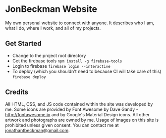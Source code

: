 # JonBeckman Website

My own personal website to  connect with anyone. It describes who I am, what I do, where I work, and all of my projects.

## Get Started
* Change to the project root directory
* Get the firebase tools
    `npm install -g firebase-tools`
* Login to firebase
    `firebase login --interactive`
* To deploy (which you shouldn't need to because CI will take care of this)
    `firebase deploy`

## Credits

All HTML, CSS, and JS code contained within the site was developed by me. Some icons are provided by Font Awesome by 
Dave Gandy - http://fontawesome.io and by Google's Material Design icons. All other artwork and photographs are owned 
by me. Usage of images on this site is prohibited unless given consent. You can contact me at 
jonathantbeckman@gmail.com.
